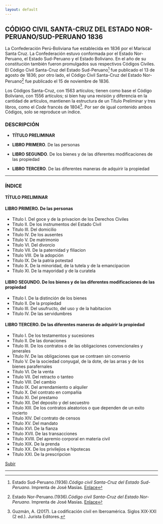 ```yaml
---
layout: default
---
```

## CÓDIGO CIVIL SANTA-CRUZ DEL ESTADO NOR-PERUANO/SUD-PERUANO 1836

La Confederación Perú-Boliviana fue establecida en 1836 por el Mariscal Santa Cruz. La Confederación estuvo conformada por el Estado Nor-Peruano, el Estado Sud-Peruano y  el Estado Boliviano. En el año de su constitución también fueron promulgados sus respectivos Códigos Civiles. El Código Civil Santa-Cruz del Estado Sud-Peruano[^1] fue publicado el 13 de agosto de 1836; por otro lado, el Código Civil Santa-Cruz del Estado Nor-Peruano[^2] fue publicado el 15 de noviembre de 1836. 

Los Códigos Santa-Cruz, con 1563 artículos; tienen como base el Código Boliviano, con 1556 artículos; si bien hay una revisión y diferencia en la cantidad de artículos, mantienen la estructura de un Título Preliminar y tres libros, como el *Code* francés de 1804[^3]. Por ser de igual contenido ambos Códigos, solo se reproduce un índice. 

### DESCRIPCIÓN 

- **TÍTULO PRELIMINAR**

- **LIBRO PRIMERO**. De las personas

- **LIBRO SEGUNDO**. De los bienes y de las diferentes modificaciones de las propiedad

- **LIBRO TERCERO**. De las diferentes maneras de adquirir la propiedad

---
### ÍNDICE

#### TÍTULO PRELIMINAR
#### LIBRO PRIMERO. De las personas
- Título I. Del goce y de la privacion de los Derechos Civiles
- Titulo II. De los instrumentos del Estado Civil
- Titulo III. Del domicilio
- Título IV. De los ausentes
- Título V. De matrimonio
- Título VI. Del divorcío
- Título VII. De la paternidad y filiacion
- Título VIII. De la adopción 
- Título IX. De la patria potestad 
- Título X. De la minoridad, de la tutela y de la emancipacion
- Título XI. De la mayoridad y de la curatela

#### LIBRO SEGUNDO. De los bienes y de las diferentes modificaciones de las propiedad
- Título I. De la distinción de los bienes
- Título II. De la propiedad
- Título III. Del usufructo, del uso y de la habitacion
- Título IV. De las servidumbres

#### LIBRO TERCERO. De las diferentes maneras de adquirir la propiedad
- Título I. De los testamentos y sucesiones
- Título II. De las donaciones
- Título III. De los contratos o de las obligaciones convencionales y jenerales
- Título IV. De las obligaciones que se contraen sin convenio
- Título V. De la sociedad conyugal, de la dote, de las arras y de los bienes parafernales
- Título VI. De la venta
- Título VII. Del retracto o tanteo
- Título VIII. Del cambio
- Título IX. Del arrendamiento o alquiler
- Título X. Del contrato en compañia
- Título XI. Del prestamo
- Título XII. Del deposito y del secuestro
- Título XIII. De los contratos aleatorios o que dependen de un exito incierto
- Título XIV. Del contrato de censos
- Título XV. Del mandato
- Título XVI. De la fianza
- Título XVII. De las transacciones 
- Título XVIII. Del apremio corporal en materia civil
- Título XIX. De la prenda
- Título XX. De los privilejios e hipotecas
- Título XXI. De la prescripcion

[Subir](#top)

---

[^1]: Estado Sud-Peruano.(1936).*Código civil Santa-Cruz del Estado Sud-Peruano*. Imprenta de José Masías. [Enlace](https://www.congreso.gob.pe/Docs/biblioteca/Codigos/034641/index.html)
[^2]: Estado Nor-Peruano.(1936).*Código civil Santa-Cruz del Estado Nor-Peruano*. Imprenta de José Masías. [Enlace](https://books.google.com.pe/books?id=TfdQAAAAcAAJ)
[^3]: Guzmán, A. (2017). La codificación civil en Iberoamérica. Siglos XIX-XXI (2 ed.). Jurista Editores.

